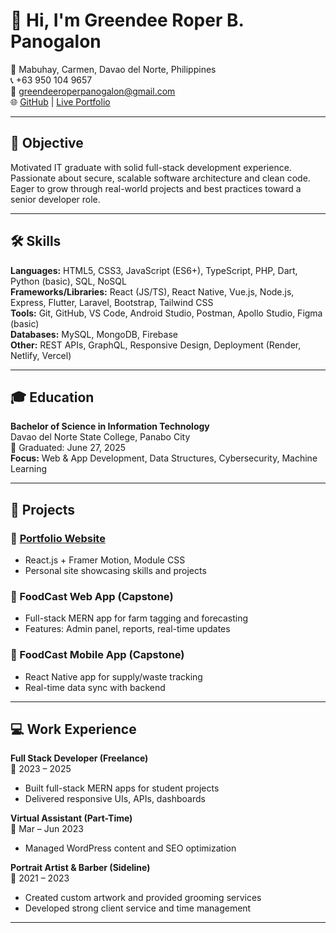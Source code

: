 # 👋 Hi, I'm Greendee Roper B. Panogalon

📍 Mabuhay, Carmen, Davao del Norte, Philippines  
📞 +63 950 104 9657  
📧 greendeeroperpanogalon@gmail.com  
🌐 [GitHub](https://github.com/greendeeroper444) | [Live Portfolio](https://greendev444.onrender.com/)

---

## 🎯 Objective  
Motivated IT graduate with solid full-stack development experience. Passionate about secure, scalable software architecture and clean code. Eager to grow through real-world projects and best practices toward a senior developer role.

---

## 🛠️ Skills

**Languages:** HTML5, CSS3, JavaScript (ES6+), TypeScript, PHP, Dart, Python (basic), SQL, NoSQL  
**Frameworks/Libraries:** React (JS/TS), React Native, Vue.js, Node.js, Express, Flutter, Laravel, Bootstrap, Tailwind CSS  
**Tools:** Git, GitHub, VS Code, Android Studio, Postman, Apollo Studio, Figma (basic)  
**Databases:** MySQL, MongoDB, Firebase  
**Other:** REST APIs, GraphQL, Responsive Design, Deployment (Render, Netlify, Vercel)

---

## 🎓 Education

**Bachelor of Science in Information Technology**  
Davao del Norte State College, Panabo City  
📅 Graduated: June 27, 2025  
**Focus:** Web & App Development, Data Structures, Cybersecurity, Machine Learning

---

## 💼 Projects

### 🔹 [Portfolio Website](https://greendev444.onrender.com/)
- React.js + Framer Motion, Module CSS
- Personal site showcasing skills and projects

### 🔹 FoodCast Web App (Capstone)
- Full-stack MERN app for farm tagging and forecasting
- Features: Admin panel, reports, real-time updates

### 🔹 FoodCast Mobile App (Capstone)
- React Native app for supply/waste tracking
- Real-time data sync with backend

---

## 💻 Work Experience

**Full Stack Developer (Freelance)**  
📆 2023 – 2025  
- Built full-stack MERN apps for student projects  
- Delivered responsive UIs, APIs, dashboards

**Virtual Assistant (Part-Time)**  
📆 Mar – Jun 2023  
- Managed WordPress content and SEO optimization  

**Portrait Artist & Barber (Sideline)**  
📆 2021 – 2023  
- Created custom artwork and provided grooming services  
- Developed strong client service and time management

---
